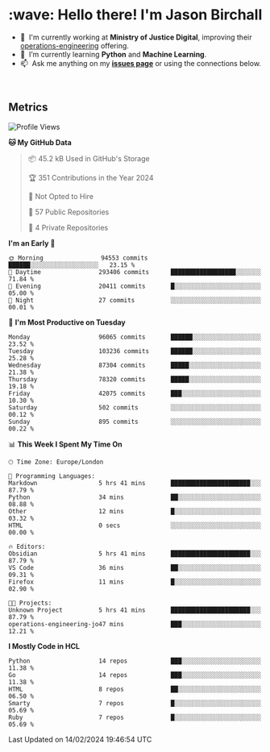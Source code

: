 <h1 align="left" id="jason-title">:wave: Hello there! I'm Jason Birchall</h1>

- :office: &nbsp;I'm currently working at **Ministry of Justice Digital**, improving their [operations-engineering](https://github.com/ministryofjustice/operations-engineering) offering.
- :seedling: &nbsp;I’m currently learning **Python** and **Machine Learning**.
- :mailbox: &nbsp;Ask me anything on my **[issues page]** or using the connections below.


<br>


<h2>Metrics</h2>

<!--START_SECTION:waka-->
![Profile Views](http://img.shields.io/badge/Profile%20Views-0-blue)

**🐱 My GitHub Data** 

> 📦 45.2 kB Used in GitHub's Storage 
 > 
> 🏆 351 Contributions in the Year 2024
 > 
> 🚫 Not Opted to Hire
 > 
> 📜 57 Public Repositories 
 > 
> 🔑 4 Private Repositories 
 > 
**I'm an Early 🐤** 

```text
🌞 Morning                94553 commits       ██████░░░░░░░░░░░░░░░░░░░   23.15 % 
🌆 Daytime                293406 commits      ██████████████████░░░░░░░   71.84 % 
🌃 Evening                20411 commits       █░░░░░░░░░░░░░░░░░░░░░░░░   05.00 % 
🌙 Night                  27 commits          ░░░░░░░░░░░░░░░░░░░░░░░░░   00.01 % 
```
📅 **I'm Most Productive on Tuesday** 

```text
Monday                   96065 commits       ██████░░░░░░░░░░░░░░░░░░░   23.52 % 
Tuesday                  103236 commits      ██████░░░░░░░░░░░░░░░░░░░   25.28 % 
Wednesday                87304 commits       █████░░░░░░░░░░░░░░░░░░░░   21.38 % 
Thursday                 78320 commits       █████░░░░░░░░░░░░░░░░░░░░   19.18 % 
Friday                   42075 commits       ███░░░░░░░░░░░░░░░░░░░░░░   10.30 % 
Saturday                 502 commits         ░░░░░░░░░░░░░░░░░░░░░░░░░   00.12 % 
Sunday                   895 commits         ░░░░░░░░░░░░░░░░░░░░░░░░░   00.22 % 
```


📊 **This Week I Spent My Time On** 

```text
🕑︎ Time Zone: Europe/London

💬 Programming Languages: 
Markdown                 5 hrs 41 mins       ██████████████████████░░░   87.79 % 
Python                   34 mins             ██░░░░░░░░░░░░░░░░░░░░░░░   08.88 % 
Other                    12 mins             █░░░░░░░░░░░░░░░░░░░░░░░░   03.32 % 
HTML                     0 secs              ░░░░░░░░░░░░░░░░░░░░░░░░░   00.00 % 

🔥 Editors: 
Obsidian                 5 hrs 41 mins       ██████████████████████░░░   87.79 % 
VS Code                  36 mins             ██░░░░░░░░░░░░░░░░░░░░░░░   09.31 % 
Firefox                  11 mins             █░░░░░░░░░░░░░░░░░░░░░░░░   02.90 % 

🐱‍💻 Projects: 
Unknown Project          5 hrs 41 mins       ██████████████████████░░░   87.79 % 
operations-engineering-jo47 mins             ███░░░░░░░░░░░░░░░░░░░░░░   12.21 % 
```

**I Mostly Code in HCL** 

```text
Python                   14 repos            ███░░░░░░░░░░░░░░░░░░░░░░   11.38 % 
Go                       14 repos            ███░░░░░░░░░░░░░░░░░░░░░░   11.38 % 
HTML                     8 repos             ██░░░░░░░░░░░░░░░░░░░░░░░   06.50 % 
Smarty                   7 repos             █░░░░░░░░░░░░░░░░░░░░░░░░   05.69 % 
Ruby                     7 repos             █░░░░░░░░░░░░░░░░░░░░░░░░   05.69 % 
```




 Last Updated on 14/02/2024 19:46:54 UTC
<!--END_SECTION:waka-->

<!-- links -->

[issues page]: https://github.com/jasonBirchall/jasonBirchall/issues "jasonBirchall/issues"
